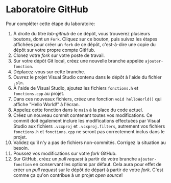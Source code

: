 # Laboratoire GitHub

Pour compléter cette étape du laboratoire:

1. À droite du titre *lab-github* de ce dépôt, vous trouverez plusieurs boutons, dont un `Fork`. Cliquez sur ce bouton, puis suivez les étapes affichées pour créer un `fork` de ce dépôt, c'est-à-dire une copie du dépôt sur votre propre compte GitHub.
2. Clonez votre *fork* sur votre poste de travail.
3. Sur votre dépôt Git local, créez une nouvelle branche appelée `ajouter-fonction`.
4. Déplacez-vous sur cette branche.
5. Ouvrez le projet Visual Studio contenu dans le dépôt à l'aide du fichier `.sln`.
6. À l'aide de Visual Studio, ajoutez les fichiers `fonctions.h` et `fonctions.cpp` au projet.
7. Dans ces nouveaux fichiers, créez une fonction `void helloWorld()` qui affiche "Hello World!" à l'écran.
8. Appelez cette fonction dans le `main` à la place du code actuel.
9. Créez un nouveau commit contenant toutes vos modifications. Ce commit doit également inclure les modifications effectuées par Visual Studio aux fichiers `.vcxproj` et `.vcxproj.filters`, autrement vos fichiers `fonctions.h` et `fonctions.cpp` ne seront pas correctement inclus dans le projet.
10. Validez qu'il n'y a pas de fichiers non-commités. Corrigez la situation au besoin.
11. Poussez vos modifications sur votre *fork* GitHub.
12. Sur GitHub, créez un *pull request* à partir de votre branche `ajouter-fonction` en conservant les options par défaut. Cela aura pour effet de créer un *pull request* sur le dépôt de départ à partir de votre *fork*. C'est comme ça qu'on contribue à un projet *open source*!
